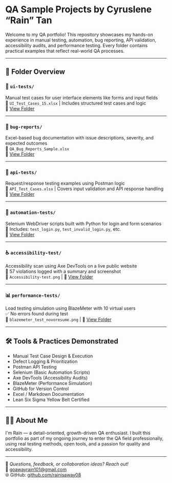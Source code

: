 # QA Sample Projects by Cyruslene “Rain” Tan

Welcome to my QA portfolio! This repository showcases my hands-on experience in manual testing, automation, bug reporting, API validation, accessibility audits, and performance testing. Every folder contains practical examples that reflect real-world QA processes.

---

## 📁 Folder Overview

### 🧪 `ui-tests/`
Manual test cases for user interface elements like forms and input fields  
📄 `UI_Test_Cases_15.xlsx` | Includes structured test cases and logic  
🔗 [View Folder](./ui-tests)

---

### 🐞 `bug-reports/`
Excel-based bug documentation with issue descriptions, severity, and expected outcomes  
📄 `QA_Bug_Reports_Sample.xlsx`  
🔗 [View Folder](./bug-reports)

---

### 🔌 `api-tests/`
Request/response testing examples using Postman logic  
📄 `API_Test_Cases.xlsx` | Covers input validation and API response handling  
🔗 [View Folder](./api-tests)

---

### 🤖 `automation-tests/`
Selenium WebDriver scripts built with Python for login and form scenarios  
📄 Includes: `test_login.py`, `test_invalid_login.py`, etc.  
🔗 [View Folder](./automation-tests)

---

### ♿ `accessibility-test/`
Accessibility scan using Axe DevTools on a live public website  
🧾 57 violations logged with a summary and screenshot  
📸 `Accessibility-test.png` | 🔗 [View Folder](./accessibility-test)

---

### 📊 `performance-tests/`
Load testing simulation using BlazeMeter with 10 virtual users  
✅ No errors found during test  
📸 `blazemeter_test_novoresume.png` | 🔗 [View Folder](./performance-test)

---

## 🛠 Tools & Practices Demonstrated

- Manual Test Case Design & Execution  
- Defect Logging & Prioritization  
- Postman API Testing  
- Selenium (Basic Automation Scripts)  
- Axe DevTools (Accessibility Audits)  
- BlazeMeter (Performance Simulation)  
- GitHub for Version Control  
- Excel / Markdown Documentation  
- Lean Six Sigma Yellow Belt Certified

---

## 🙋‍♀️ About Me

I'm Rain — a detail-oriented, growth-driven QA enthusiast. I built this portfolio as part of my ongoing journey to enter the QA field professionally, using real testing methods, open tools, and a passion for quality and accessibility.

---

💬 *Questions, feedback, or collaboration ideas? Reach out!*  
📧 goawayrain101@gmail.com  
🌐 GitHub: [github.com/rainisaway08](https://github.com/rainisaway08/qa-sample-projects)
